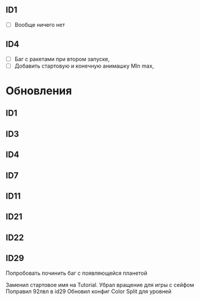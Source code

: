 ## ID1
- [ ] Вообще ничего нет
## ID4
- [ ] Баг с ракетами при втором запуске, 
- [ ] Добавить стартовую и конечную анимашку MIn max,
# Обновления
## ID1

## ID3

## ID4

## ID7

## ID11

## ID21

## ID22

## ID29

Попробовать починить баг с появляющейся планетой


Заменил стартовое имя на Tutorial.
Убрал вращение для игры с сейфом
Поправил 92лвл в id29
Обновил конфиг Color Split для уровней